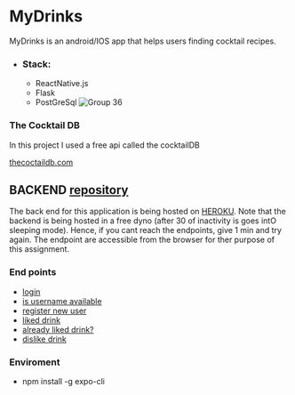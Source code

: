 # MyDrinks

MyDrinks is an android/IOS app that helps users finding cocktail recipes.

* ### Stack:
    * ReactNative.js
    * Flask
    * PostGreSql
![Group 36](https://user-images.githubusercontent.com/36013973/184355501-9ba4239d-c68f-4800-8e3e-8741dbe498a7.png)
### The Cocktail DB
In this project I used a free api called the cocktailDB

[thecoctaildb.com](https://www.thecocktaildb.com)

## BACKEND [repository](https://github.com/Happollyon/myDrinksBackEnd)

The back end for this application is being hosted on [HEROKU](https://mydrinks123.herokuapp.com). Note that the backend is being hosted in a free dyno (after 30 of inactivity is goes intO sleeping mode). Hence, if you cant reach the endpoints, give 1 min and try again. The endpoint are accessible from the browser for ther purpose of this assignment. 



### End points
* [login](https://mydrinks123.herokuapp.com/loggin/student/123)
* [is username available](https://mydrinks123.herokuapp.com/checkusername/student)
* [register new user](https://mydrinks123.herokuapp.com/register/student/123)
* [liked drink](https://mydrinks123.herokuapp.com/likedrink/44/16158)
* [already liked drink?](https://mydrinks123.herokuapp.com/liked/44/16158)
* [dislike drink](https://mydrinks123.herokuapp.com/dislike/44/16158)

### Enviroment
* npm install -g expo-cli